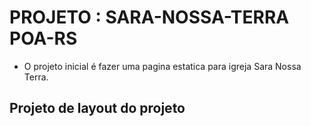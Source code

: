 # PROJETO : SARA-NOSSA-TERRA POA-RS

- O projeto inicial é fazer uma pagina estatica para igreja Sara Nossa Terra.
## Projeto de layout do projeto
